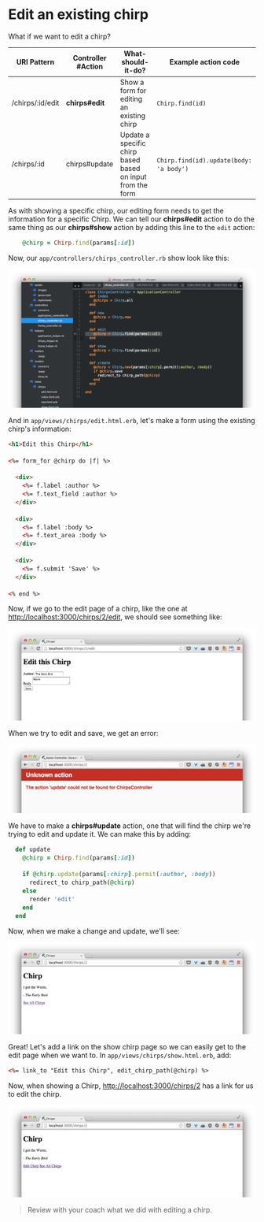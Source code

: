 # Edit an existing chirp

What if we want to edit a chirp?

| URI Pattern | Controller #Action | What-should-it-do? | Example action code |
| -- | -- | -- | -- |
| /chirps/:id/edit | **chirps#edit** | Show a form for editing an existing chirp | `Chirp.find(id)` |
| /chirps/:id | chirps#update | Update a specific chirp based based on input from the form  | `Chirp.find(id).update(body: 'a body')` |

As with showing a specific chirp, our editing form needs to get the information for a specific Chirp.  We can tell our **chirps#edit** action to do the same thing as our **chirps#show** action by adding this line to the `edit` action:

```rb
    @chirp = Chirp.find(params[:id])
```

Now, our `app/controllers/chirps_controller.rb` show look like this:

![](../images/sublime_controller_edit.png)

And in `app/views/chirps/edit.html.erb`, let's make a form using the existing chirp's information:

```html
<h1>Edit this Chirp</h1>

<%= form_for @chirp do |f| %>

  <div>
    <%= f.label :author %>
    <%= f.text_field :author %>
  </div>

  <div>
    <%= f.label :body %>
    <%= f.text_area :body %>
  </div>

  <div>
    <%= f.submit 'Save' %>
  </div>

<% end %>
```

Now, if we go to the edit page of a chirp, like the one at [http://localhost:3000/chirps/2/edit](http://localhost:3000/chirps/2/edit), we should see something like:

![](../images/chrome_edit.png)

When we try to edit and save, we get an error:

![](../images/chrome_update_error.png)


We have to make a **chirps#update** action, one that will find the chirp we're trying to edit and update it. We can make this by adding:

```rb
  def update
    @chirp = Chirp.find(params[:id])

    if @chirp.update(params[:chirp].permit(:author, :body))
      redirect_to chirp_path(@chirp)
    else
      render 'edit'
    end
  end
```

Now, when we make a change and update, we'll see:

![](../images/chrome_chirp_updated.png)

Great!  Let's add a link on the show chirp page so we can easily get to the edit page when we want to.  In `app/views/chirps/show.html.erb`, add:

```html
<%= link_to "Edit this Chirp", edit_chirp_path(@chirp) %>
```

Now, when showing a Chirp, [http://localhost:3000/chirps/2](http://localhost:3000/chirps/2) has a link for us to edit the chirp.

![](../images/chrome_edit_chirp_link.png)

> Review with your coach what we did with editing a chirp.
